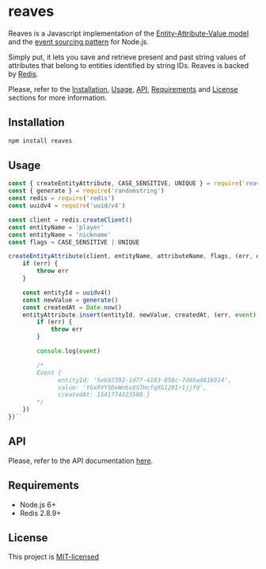 # reaves

Reaves is a Javascript implementation of the
[Entity-Attribute-Value model](https://en.wikipedia.org/wiki/Entity%E2%80%93attribute%E2%80%93value_model) and
the [event sourcing pattern](https://martinfowler.com/eaaDev/EventSourcing.html) for Node.js.

Simply put, it lets you save and retrieve present and past string values of attributes that
belong to entities identified by string IDs. Reaves is backed by [Redis](https://redis.io).

Please, refer to the [Installation](#installation), [Usage](#usage), [API](#api),
[Requirements](#requirements) and [License](#license) sections for more information.

## Installation <a name="installation"></a>

```bash
npm install reaves
```

## Usage <a name="usage"></a>

```javascript
const { createEntityAttribute, CASE_SENSITIVE, UNIQUE } = require('reaves')
const { generate } = require('randomstring')
const redis = require('redis')
const uuidv4 = require('uuid/v4')

const client = redis.createClient()
const entityName = 'player'
const entityName = 'nickname'
const flags = CASE_SENSITIVE | UNIQUE

createEntityAttribute(client, entityName, attributeName, flags, (err, entityAttribute) => {
    if (err) {
        throw err
    }

    const entityId = uuidv4()
    const newValue = generate()
    const createdAt = Date.now()
    entityAttribute.insert(entityId, newValue, createdAt, (err, event) => {
        if (err) {
            throw err
        }

        console.log(event)

        /*
        Event {
              entityId: '5eb92392-1d77-4183-858c-7d40a481b914',
              value: 'tGxRYYSDxWnbsXSTHcfqXG129IrIjjfd',
              createdAt: 1541774323588 }    
        */
    })
})``
```

## API

Please, refer to the API documentation [here](https://adriano-di-giovanni.github.io/reaves).

## Requirements <a name="requirements"></a>

* Node.js 6+
* Redis 2.8.9+

## License <a name="license"></a>

This project is [MIT-licensed](LICENSE)
